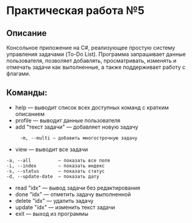 # Практическая работа №5

## Описание

Консольное приложение на C#, реализующее простую систему управления задачами (To-Do List).
Программа запрашивает данные пользователя, позволяет добавлять, просматривать, изменять и отмечать задачи как выполненные, а также поддерживает работу с флагами.

## Команды:
- help — выводит список всех доступных команд с кратким описанием
- profile — выводит данные пользователя
- add \"текст задачи\" — добавляет новую задачу
```
     -m, --multi — добавить многострочную задачу
```
- view — выводит все задачи
```
-a, --all          — показать все поля
-i, --index        — показать индекс
-s, --status       — показать статус
-d, --update-date  — показать дату
```
- read \"idx\" — вывод задачи без редактирования
- done \"idx\" — отметить задачу выполненной
- delete \"idx\" — удалить задачу
- update \"idx\" — изменить текст задачи
- exit — выход из программы